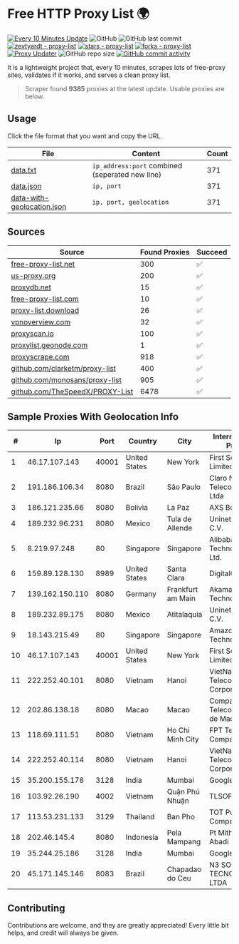 
# Free HTTP Proxy List 🌍

[![Every 10 Minutes Update](https://github.com/mertguvencli/http-proxy-list/actions/workflows/main.yml/badge.svg?branch=main)](https://github.com/mertguvencli/http-proxy-list/actions/workflows/main.yml)
![GitHub](https://img.shields.io/github/license/mertguvencli/http-proxy-list)
![GitHub last commit](https://img.shields.io/github/last-commit/mertguvencli/http-proxy-list)
[![zevtyardt - proxy-list](https://img.shields.io/static/v1?label=zevtyardt&message=proxy-list&color=blue&logo=github)](https://github.com/zevtyardt/proxy-list "Go to GitHub repo")
[![stars - proxy-list](https://img.shields.io/github/stars/zevtyardt/proxy-list?style=social)](https://github.com/zevtyardt/proxy-list)
[![forks - proxy-list](https://img.shields.io/github/forks/zevtyardt/proxy-list?style=social)](https://github.com/zevtyardt/proxy-list)
[![Proxy Updater](https://github.com/zevtyardt/proxy-list/workflows/Proxy%20Updater/badge.svg)](https://github.com/zevtyardt/proxy-list/actions?query=workflow:"Proxy+Updater")
![GitHub repo size](https://img.shields.io/github/repo-size/zevtyardt/proxy-list)
[![GitHub commit activity](https://img.shields.io/github/commit-activity/m/zevtyardt/proxy-list?logo=commits)](https://github.com/zevtyardt/proxy-list/commits/main)

It is a lightweight project that, every 10 minutes, scrapes lots of free-proxy sites, validates if it works, and serves a clean proxy list.

> Scraper found **9385** proxies at the latest update. Usable proxies are below.

## Usage

Click the file format that you want and copy the URL.

|File|Content|Count|
|----|-------|-----|
|[data.txt](https://raw.githubusercontent.com/mertguvencli/http-proxy-list/main/proxy-list/data.txt)|`ip_address:port` combined (seperated new line)|371|
|[data.json](https://raw.githubusercontent.com/mertguvencli/http-proxy-list/main/proxy-list/data.json)|`ip, port`|371|
|[data-with-geolocation.json](https://raw.githubusercontent.com/mertguvencli/http-proxy-list/main/proxy-list/data-with-geolocation.json)|`ip, port, geolocation`|371|

## Sources

|Source|Found Proxies|Succeed|
|------|-------------|-------|
|[free-proxy-list.net](https://free-proxy-list.net)|300|✅|
|[us-proxy.org](https://www.us-proxy.org)|200|✅|
|[proxydb.net](http://proxydb.net)|15|✅|
|[free-proxy-list.com](https://free-proxy-list.com/?page=&port=&type%5B%5D=http&type%5B%5D=https&up_time=0&search=Search)|10|✅|
|[proxy-list.download](https://www.proxy-list.download/HTTP)|26|✅|
|[vpnoverview.com](https://vpnoverview.com/privacy/anonymous-browsing/free-proxy-servers)|32|✅|
|[proxyscan.io](https://www.proxyscan.io)|100|✅|
|[proxylist.geonode.com](https://proxylist.geonode.com/api/proxy-list?limit=300&page=1&sort_by=lastChecked&sort_type=desc&protocols=http,https)|1|✅|
|[proxyscrape.com](https://api.proxyscrape.com/v2/?request=displayproxies&protocol=http&timeout=10000&country=all&ssl=all&anonymity=all)|918|✅|
|[github.com/clarketm/proxy-list](https://raw.githubusercontent.com/clarketm/proxy-list/master/proxy-list-raw.txt)|400|✅|
|[github.com/monosans/proxy-list](https://raw.githubusercontent.com/monosans/proxy-list/main/proxies/http.txt)|905|✅|
|[github.com/TheSpeedX/PROXY-List](https://raw.githubusercontent.com/TheSpeedX/PROXY-List/master/http.txt)|6478|✅|


## Sample Proxies With Geolocation Info

|#|Ip|Port|Country|City|Internet Service Provider|
|-|--|----|-------|----|-------------------------|
|1|46.17.107.143|40001|United States|New York|First Server Limited|
|2|191.186.106.34|8080|Brazil|São Paulo|Claro NXT Telecomunicacoes Ltda|
|3|186.121.235.66|8080|Bolivia|La Paz|AXS Bolivia S. A.|
|4|189.232.96.231|8080|Mexico|Tula de Allende|Uninet S.A. de C.V.|
|5|8.219.97.248|80|Singapore|Singapore|Alibaba (US) Technology Co., Ltd.|
|6|159.89.128.130|8989|United States|Santa Clara|DigitalOcean, LLC|
|7|139.162.150.110|8080|Germany|Frankfurt am Main|Akamai Technologies, Inc.|
|8|189.232.89.175|8080|Mexico|Atitalaquia|Uninet S.A. de C.V.|
|9|18.143.215.49|80|Singapore|Singapore|Amazon Technologies Inc.|
|10|46.17.107.143|40001|United States|New York|First Server Limited|
|11|222.252.40.101|8080|Vietnam|Hanoi|VietNam Post and Telecom Corporation|
|12|202.86.138.18|8080|Macao|Macao|Companhia de Telecomunicacoes de Macau|
|13|118.69.111.51|8080|Vietnam|Ho Chi Minh City|FPT Telecom Company|
|14|222.252.40.114|8080|Vietnam|Hanoi|VietNam Post and Telecom Corporation|
|15|35.200.155.178|3128|India|Mumbai|Google LLC|
|16|103.92.26.190|4002|Vietnam|Quận Phú Nhuận|TLSOFT|
|17|113.53.231.133|3129|Thailand|Ban Pho|TOT Public Company Limited|
|18|202.46.145.4|8080|Indonesia|Pela Mampang|Pt Mithaharum Abadi|
|19|35.244.25.186|3128|India|Mumbai|Google LLC|
|20|45.171.145.146|8083|Brazil|Chapadao do Ceu|N3 SOLUCOES TECNOLOGICAS LTDA|



## Contributing

Contributions are welcome, and they are greatly appreciated! Every
little bit helps, and credit will always be given.

